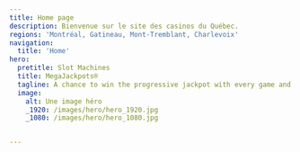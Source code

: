 ```yaml
---
title: Home page
description: Bienvenue sur le site des casinos du Québec.
regions: 'Montréal, Gatineau, Mont-Tremblant, Charlevoix'
navigation:
  title: 'Home'
hero:
  pretitle: Slot Machines
  title: MegaJackpots®
  tagline: A chance to win the progressive jackpot with every game and every bet!
  image:
    alt: Une image héro
    _1920: /images/hero/hero_1920.jpg
    _1080: /images/hero/hero_1080.jpg


---
```

